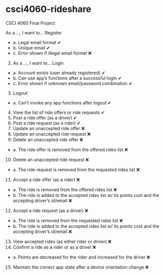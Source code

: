 # csci4060-rideshare
CSCI 4060 Final Project

As a ..., I want to... Register
* a. Legal email format ✔
* b. Unique email ✔
* c. Error shown if illegal email format ❌
2. As a ..., I want to... Login
* a. Account exists (user already registered) ✔
* b. Can use app’s functions after a successful login ✔
* c. Error shown if unknown email/password combination ✔
3. Logout
* a. Can’t invoke any app functions after logout ✔
4. View the list of ride offers or ride requests ✔
5. Post a ride offer (as a driver) ✔
6. Post a ride request (as a rider) ✔
7. Update an unaccepted ride offer ❌
8. Update an unaccepted ride request ❌
9. Delete an unaccepted ride offer ❌
* a. The ride offer is removed from the offered rides list ❌
10. Delete an unaccepted ride request ❌
* a. The ride request is removed from the requested rides list ❌
11. Accept a ride offer (as a rider) ❌
* a. The ride is removed from the offered rides list ❌
* b. The ride is added to the accepted rides list w/ its points cost and the accepting driver’s id/email ❌
12. Accept a ride request (as a driver) ❌
* a. The ride is removed from the requested rides list ❌
* b. The ride is added to the accepted rides list w/ its points cost and the accepting driver’s id/email ❌
13. View accepted rides (as either rider or driver) ❌
14. Confirm a ride as a rider or as a driver ❌
* a. Points are decreased for the rider and increased for the driver ❌
15. Maintain the correct app state after a device orientation change ❌
